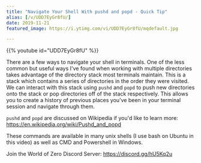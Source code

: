 ```yaml
---
title: "Navigate Your Shell With pushd and popd - Quick Tip"
alias: [/v/UDD7EyGr8fU/]
date: 2019-11-21
featured_image: https://i.ytimg.com/vi/UDD7EyGr8fU/mqdefault.jpg

---
```


{{% youtube id="UDD7EyGr8fU" %}}

There are a few ways to navigate your shell in terminals. One of the less common but useful ways I've found when working with multiple directories takes advantage of the directory stack most terminals maintain. This is a stack which contains a series of directories in the order they were visited. We can interact with this stack using `pushd` and `popd` to push new directories onto the stack or pop directories off of the stack respectively. This allows you to create a history of previous places you've been in your terminal session and navigate through them.

`pushd` and `popd` are discussed on Wikipedia if you'd like to learn more: https://en.wikipedia.org/wiki/Pushd_and_popd

These commands are available in many unix shells (I use bash on Ubuntu in this video) as well as CMD and Powershell in Windows.

Join the World of Zero Discord Server: https://discord.gg/hU5Kq2u